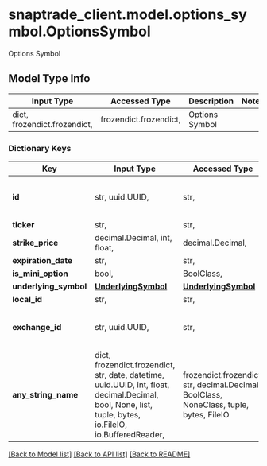 # snaptrade_client.model.options_symbol.OptionsSymbol

Options Symbol

## Model Type Info
Input Type | Accessed Type | Description | Notes
------------ | ------------- | ------------- | -------------
dict, frozendict.frozendict,  | frozendict.frozendict,  | Options Symbol | 

### Dictionary Keys
Key | Input Type | Accessed Type | Description | Notes
------------ | ------------- | ------------- | ------------- | -------------
**id** | str, uuid.UUID,  | str,  |  | [optional] value must be a uuid
**ticker** | str,  | str,  |  | [optional] 
**strike_price** | decimal.Decimal, int, float,  | decimal.Decimal,  |  | [optional] 
**expiration_date** | str,  | str,  |  | [optional] 
**is_mini_option** | bool,  | BoolClass,  |  | [optional] 
**underlying_symbol** | [**UnderlyingSymbol**](UnderlyingSymbol.md) | [**UnderlyingSymbol**](UnderlyingSymbol.md) |  | [optional] 
**local_id** | str,  | str,  |  | [optional] 
**exchange_id** | str, uuid.UUID,  | str,  |  | [optional] value must be a uuid
**any_string_name** | dict, frozendict.frozendict, str, date, datetime, uuid.UUID, int, float, decimal.Decimal, bool, None, list, tuple, bytes, io.FileIO, io.BufferedReader,  | frozendict.frozendict, str, decimal.Decimal, BoolClass, NoneClass, tuple, bytes, FileIO | any string name can be used but the value must be the correct type | [optional]

[[Back to Model list]](../../README.md#documentation-for-models) [[Back to API list]](../../README.md#documentation-for-api-endpoints) [[Back to README]](../../README.md)


